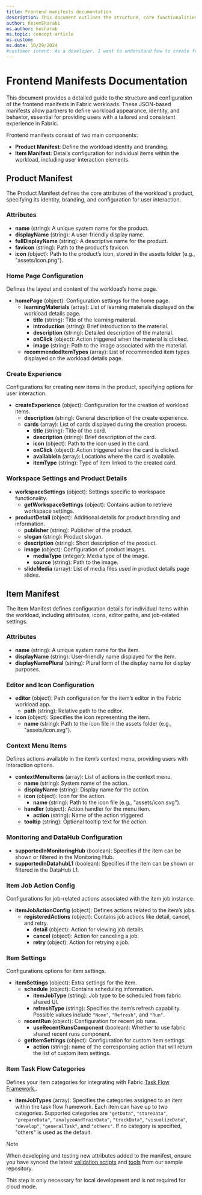 ```yaml
---
title: Frontend manifests documentation
description: This document outlines the structure, core functionalities, and examples for a workload's frontend manifests, detailing the Product and Item manifests required in the Fabric Workload Development Kit.
author: KesemSharabi
ms.author: kesharab
ms.topic: concept-article
ms.custom:
ms.date: 10/29/2024
#customer intent: As a developer, I want to understand how to create frontend manifests for a customized Fabric workload to define identity, appearance, and behavior.
---
```


# Frontend Manifests Documentation

This document provides a detailed guide to the structure and configuration of the frontend manifests in Fabric workloads. These JSON-based manifests allow partners to define workload appearance, identity, and behavior, essential for providing users with a tailored and consistent experience in Fabric.

Frontend manifests consist of two main components:

- **Product Manifest**: Define the workload identity and branding.
- **Item Manifest**: Details configuration for individual items within the workload, including user interaction elements.

## Product Manifest

The Product Manifest defines the core attributes of the workload's product, specifying its identity, branding, and configuration for user interaction.

### Attributes

- **name** (string): A unique system name for the product.
- **displayName** (string): A user-friendly display name.
- **fullDisplayName** (string): A descriptive name for the product.
- **favicon** (string): Path to the product’s favicon.
- **icon** (object): Path to the product’s icon, stored in the assets folder (e.g., "assets/icon.png").

### Home Page Configuration

Defines the layout and content of the workload’s home page.

- **homePage** (object): Configuration settings for the home page.
  - **learningMaterials** (array): List of learning materials displayed on the workload details page.
    - **title** (string): Title of the learning material.
    - **introduction** (string): Brief introduction to the material.
    - **description** (string): Detailed description of the material.
    - **onClick** (object): Action triggered when the material is clicked.
    - **image** (string): Path to the image associated with the material.
  - **recommendedItemTypes** (array): List of recommended item types displayed on the workload details page.

### Create Experience

Configurations for creating new items in the product, specifying options for user interaction.

- **createExperience** (object): Configuration for the creation of workload items.
  - **description** (string): General description of the create experience.
  - **cards** (array): List of cards displayed during the creation process.
    - **title** (string): Title of the card.
    - **description** (string): Brief description of the card.
    - **icon** (object): Path to the icon used in the card.
    - **onClick** (object): Action triggered when the card is clicked.
    - **availableIn** (array): Locations where the card is available.
    - **itemType** (string): Type of item linked to the created card.

### Workspace Settings and Product Details

- **workspaceSettings** (object): Settings specific to workspace functionality.
  - **getWorkspaceSettings** (object): Contains action to retrieve workspace settings.
- **productDetail** (object): Additional details for product branding and information.
  - **publisher** (string): Publisher of the product.
  - **slogan** (string): Product slogan.
  - **description** (string): Short description of the product.
  - **image** (object): Configuration of product images.
    - **mediaType** (integer): Media type of the image.
    - **source** (string): Path to the image.
  - **slideMedia** (array): List of media files used in product details page slides.

## Item Manifest

The Item Manifest defines configuration details for individual items within the workload, including attributes, icons, editor paths, and job-related settings.

### Attributes

- **name** (string): A unique system name for the item.
- **displayName** (string): User-friendly name displayed for the item.
- **displayNamePlural** (string): Plural form of the display name for display purposes.

### Editor and Icon Configuration

- **editor** (object): Path configuration for the item’s editor in the Fabric workload app.
  - **path** (string): Relative path to the editor.
- **icon** (object): Specifies the icon representing the item.
  - **name** (string): Path to the icon file in the assets folder (e.g., "assets/icon.svg").

### Context Menu Items

Defines actions available in the item’s context menu, providing users with interaction options.

- **contextMenuItems** (array): List of actions in the context menu.
  - **name** (string): System name of the action.
  - **displayName** (string): Display name for the action.
  - **icon** (object): Icon for the action.
    - **name** (string): Path to the icon file (e.g., "assets/icon.svg").
  - **handler** (object): Action handler for the menu item.
    - **action** (string): Name of the action triggered.
  - **tooltip** (string): Optional tooltip text for the action.

### Monitoring and DataHub Configuration

- **supportedInMonitoringHub** (boolean): Specifies if the item can be shown or filtered in the Monitoring Hub.
- **supportedInDatahubL1** (boolean): Specifies if the item can be shown or filtered in the DataHub L1.

### Item Job Action Config

Configurations for job-related actions associated with the item job instance.

- **itemJobActionConfig** (object): Defines actions related to the item’s jobs.
  - **registeredActions** (object): Contains job actions like detail, cancel, and retry.
    - **detail** (object): Action for viewing job details.
    - **cancel** (object): Action for canceling a job.
    - **retry** (object): Action for retrying a job.

### Item Settings

Configurations options for item settings.

- **itemSettings** (object): Extra settings for the item.
  - **schedule** (object): Contains scheduling information.
    - **itemJobType** (string): Job type to be scheduled from fabric shared UI.
    - **refreshType** (string): Specifies the item’s refresh capability. Possible values include `"None"`, `"Refresh"`, and `"Run"`.
  - **recentRun** (object): Configuration for recent job runs.
    - **useRecentRunsComponent** (boolean): Whether to use fabric shared recent runs component.
  - **getItemSettings** (object): Configuration for custom item settings.
    - **action** (string): name of the corresponsing action that will return the list of custom item settings.

### Item Task Flow Categories

Defines your item categories for integrating with Fabric [Task Flow Framework.](../get-started/task-flow-overview.md).

- **itemJobTypes** (array): Specifies the categories assigned to an item within the task flow framework. Each item can have up to two categories. Supported categories are `"getData"`, `"storeData"`, `"prepareData"`, `"analyzeAndTrainData"`, `"trackData"`, `"visualizeData"`, `"develop"`, `"generalTask"`, and `"others"`.
If no category is specified, "others" is used as the default.


> [!NOTE]
> When developing and testing new attributes added to the manifest, ensure you have synced the latest [validation scripts](https://github.com/microsoft/Microsoft-Fabric-developer-sample/tree/main/Frontend/validation) and [tools](https://github.com/microsoft/Microsoft-Fabric-workload-development-sample/tree/main/Frontend/tools) from our sample repository.
>
> This step is only necessary for local development and is not required for cloud mode.

